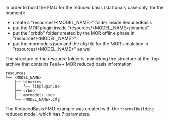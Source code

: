 In order to build the FMU for the reduced basis (stationary case only, for the moment):

- create a "resources/<MODEL_NAME>" folder inside ReducedBasis
- put the MOR plugin inside "resources/<MODEL_NAME>/binaries"
- put the "crbdb" folder created by the MOR offline phase in "resources/<MODEL_NAME>"
- put the mormodels.json and the cfg file for the MOR simulation in "resources/<MODEL_NAME>" as well

The structure of the resource folder is, mimicking the structure of the .fpp archive that contains Feel++ MOR reduced basis information
```
resources
└── <MODEL_NAME>
    ├── binaries
    │   └── libplugin.so
    ├── crbdb
    ├── mormodels.json
    └── <MODEL_NAME>.cfg
```

The ReducedBasis FMU example was created with the `thermalbuilding` reduced model, which has 7 parameters.